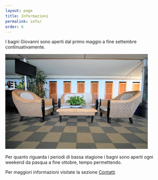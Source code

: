 ```yaml
---
layout: page
title: Informazioni
permalink: info/
order: 6
---
```


I bagni Giovanni sono aperti dal primo maggio a fine settembre continuativamente.

![](../images/bar-00.jpg)

Per quanto riguarda i periodi di bassa stagione i bagni sono aperti ogni weekend da pasqua a fine ottobre, tempo permettendo.

Per maggiori informazioni visitate la sezione [Contatti](../contatti/)